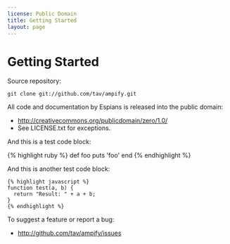 ```yaml
---
license: Public Domain
title: Getting Started
layout: page
---
```


Getting Started
===============

Source repository:

    git clone git://github.com/tav/ampify.git

All code and documentation by Espians is released into the public domain:

* http://creativecommons.org/publicdomain/zero/1.0/
* See LICENSE.txt for exceptions.

And this is a test code block:

{% highlight ruby %}
def foo
  puts 'foo'
end
{% endhighlight %}

And this is another test code block:

    {% highlight javascript %}
    function test(a, b) {
      return "Result: " + a + b;
    }
    {% endhighlight %}

To suggest a feature or report a bug:

* http://github.com/tav/ampify/issues
